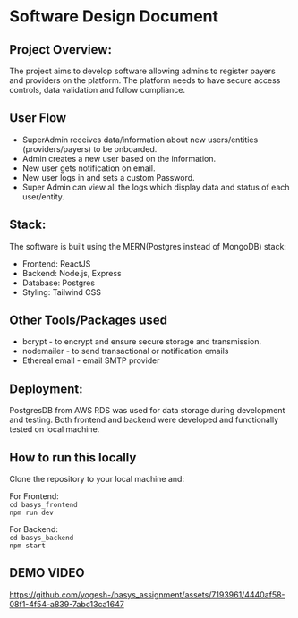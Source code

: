 # Software Design Document

## Project Overview:
The project aims to develop software allowing admins to register payers and providers on the platform. The platform needs to have secure access controls, data validation and follow compliance.

## User Flow
- SuperAdmin receives data/information about new users/entities (providers/payers) to be onboarded. 
- Admin creates a new user based on the information.
- New user gets notification on email.
- New user logs in and sets a custom Password.
- Super Admin can view all the logs which display data and status of each user/entity.

## Stack:
The software is built using the MERN(Postgres instead of MongoDB) stack:
-	Frontend: ReactJS
-	Backend: Node.js, Express
-	Database: Postgres
-	Styling: Tailwind CSS

## Other Tools/Packages used
- bcrypt - to encrypt and ensure secure storage and transmission.
- nodemailer - to send transactional or notification emails
- Ethereal email - email SMTP provider


## Deployment:
PostgresDB from AWS RDS was used for data storage during development and testing. Both frontend and backend were developed and functionally tested on local machine.

## How to run this locally

Clone the repository to your local machine and:

For Frontend:  
`cd basys_frontend`  
`npm run dev`

For Backend:  
`cd basys_backend`  
`npm start`

  

## DEMO VIDEO
https://github.com/yogesh-/basys_assignment/assets/7193961/4440af58-08f1-4f54-a839-7abc13ca1647



